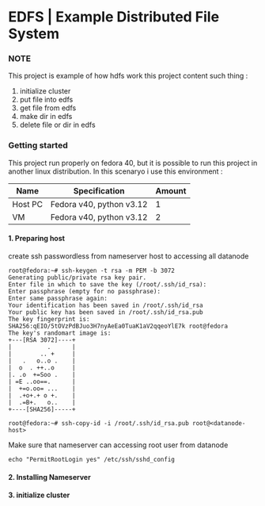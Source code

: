 # EDFS | Example Distributed File System

### NOTE

This project is example of how hdfs work this project content such thing :

1. initialize cluster 
1. put file into edfs
1. get file from edfs
1. make dir in edfs
1. delete file or dir in edfs

### Getting started

This project run properly on fedora 40, but it is possible to run this project in another linux distribution. In this scenaryo i use this environment :

| Name | Specification | Amount |
|---|---|---|
|Host PC | Fedora v40, python v3.12 | 1 |
|VM| Fedora v40, python v3.12 | 2 |

#### 1. Preparing host

create ssh passwordless from nameserver host to accessing all datanode
    
    root@fedora:~# ssh-keygen -t rsa -m PEM -b 3072
    Generating public/private rsa key pair.
    Enter file in which to save the key (/root/.ssh/id_rsa): 
    Enter passphrase (empty for no passphrase): 
    Enter same passphrase again: 
    Your identification has been saved in /root/.ssh/id_rsa
    Your public key has been saved in /root/.ssh/id_rsa.pub
    The key fingerprint is:
    SHA256:qEIO/5tOVzPdBJuo3H7nyAeEa0TuaK1aV2qqeoYlE7k root@fedora
    The key's randomart image is:
    +---[RSA 3072]----+
    |          .      |
    |        .. +     |
    |   .   o..o .    |
    |  o  . ++..o     |
    |. .o  +=Soo .    |
    | =E ..oo==.      |
    |  +=o.oo= ...    |
    |  .+o+.+ o +.    |
    |  .=B+.   o..    |
    +----[SHA256]-----+

    root@fedora:~# ssh-copy-id -i /root/.ssh/id_rsa.pub root@<datanode-host>

Make sure that nameserver can accessing root user from datanode

    echo "PermitRootLogin yes" /etc/ssh/sshd_config

#### 2. Installing Nameserver
#### 3. initialize cluster